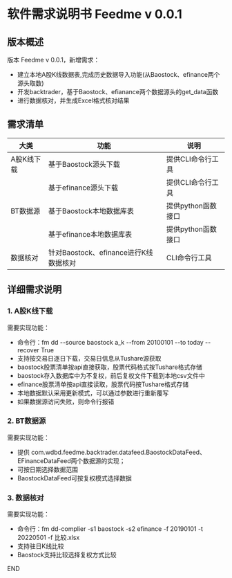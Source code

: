 # 软件需求说明书 Feedme v 0.0.1

## 版本概述

版本 Feedme v 0.0.1，新增需求：

- 建立本地A股K线数据表,完成历史数据导入功能(从Baostock、efinance两个源头取数)
- 开发backtrader，基于Baostock、efianance两个数据源头的get_data函数
- 进行数据核对，并生成Excel格式核对结果

## 需求清单

| 大类 | 功能 | 说明 |
| -- | -- | -- |
| A股K线下载 | 基于Baostock源头下载 | 提供CLI命令行工具 |
|  | 基于efinance源头下载 | 提供CLI命令行工具 |
| BT数据源 | 基于Baostock本地数据库表 | 提供python函数接口 |
|  | 基于efinance本地数据库表 | 提供python函数接口 |
| 数据核对 | 针对Baostock、efinance进行K线数据核对 | CLI命令行工具 |

## 详细需求说明

### 1. A股K线下载

需要实现功能：

- 命令行：fm dd --source baostock a_k --from 20100101 --to today --recover True
- 支持按交易日逐日下载，交易日信息从Tushare源获取
- baostock股票清单按api直接获取，股票代码格式按Tushare格式存储
- baostock存入数据库中为不复权，前后复权文件下载到本地csv文件中
- efinance股票清单按api直接读取，股票代码按Tushare格式存储
- 本地数据默认采用更新模式，可以通过参数进行重新覆写
- 如果数据源访问失败，则命令行报错

### 2. BT数据源

需要实现功能：

- 提供 com.wdbd.feedme.backtrader.datafeed.BaostockDataFeed、EFinanceDataFeed两个数据源的实现；
- 可按日期选择数据范围
- BaostockDataFeed可按复权模式选择数据

### 3. 数据核对

需要实现功能：

- 命令行：fm dd-complier -s1 baostock -s2 efinance -f 20190101 -t 20220501 -f 比较.xlsx
- 支持驻日K线比较
- Baostock支持比较选择复权方式比较

END
